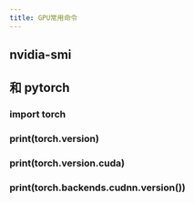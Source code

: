 ```yaml
---
title: GPU常用命令
---
```


## nvidia-smi
## 和 pytorch
### import torch
### print(torch.__version__)
### print(torch.version.cuda)
### print(torch.backends.cudnn.version())
##